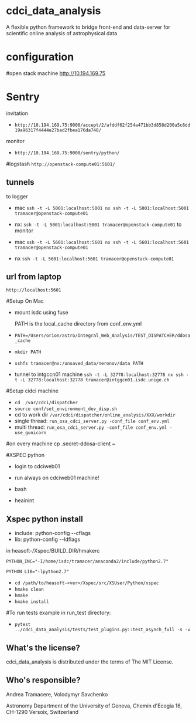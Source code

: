 cdci_data_analysis
==========================================

A flexible python framework to bridge front-end and data-server
for scientific online analysis of astrophysical data



configuration
==============

#open stack machine
http://10.194.169.75

#   Sentry
invitation
- `http://10.194.169.75:9000/accept/2/afddf62f254a471bb3d858d200a5c6dd19a96317f4444e27bad2fbea176da748/`

monitor
- `http://10.194.169.75:9000/sentry/python/`

#logstash
`http://openstack-compute01:5601/`

## tunnels

to logger
-  mac `ssh -t -L 5001:localhost:5001 nx ssh -t -L 5001:localhost:5001 tramacer@openstack-compute01`

-  nx: `ssh -t -L 5001:localhost:5001 tramacer@openstack-compute01`
to monitor

- mac `ssh -t -L 5601:localhost:5601 nx ssh -t -L 5601:localhost:5601 tramacer@openstack-compute01`

-  nx `ssh -t -L 5601:localhost:5601 tramacer@openstack-compute01`

## url from laptop
`http://localhost:5601`




#Setup On Mac

- mount isdc using fuse

  PATH is the local_cache directory from conf_env.yml
  
 - `PATH=/Users/orion/astro/Integral_Web_Analysis/TEST_DISPATCHER/ddosa_cache`

 - `mkdir PATH`

 - `sshfs tramacer@nx:/unsaved_data/neronov/data PATH`

 - tunnel to intgccn01 machine
  `ssh -t -L 32778:localhost:32778 nx ssh -t -L 32778:localhost:32778 tramacer@intggcn01.isdc.unige.ch`

#Setup cidci machine
-  `cd  /var/cdci/dispatcher`
- `source conf/set_environment_dev_disp.sh` 
- cd to work dir `/var/cdci/dispatcher/online_analysis/XXX/workdir`
- single thread: `run_osa_cdci_server.py -conf_file conf_env.yml`
- multi thread: `run_osa_cdci_server.py -conf_file conf_env.yml -use_gunicorn `

#on every machine
cp .secret-ddosa-client ~


#XSPEC python

- login to cdciweb01

- run always on cdciweb01 machine!

- bash
- heainint

## Xspec python install

- include: python-config --cflags
- lib:     python-config --ldflags

in heasoft-<ver>/Xspec/BUILD_DIR/hmakerc

`PYTHON_INC="-I/home/isdc/tramacer/anaconda2/include/python2.7"`

`PYTHON_LIB="-lpython2.7"`


- `cd /path/to/heasoft-<ver>/Xspec/src/XSUser/Python/xspec`
- `hmake clean`
- `hmake`
- `hmake install`


#To run tests example in run_test directory:

- ```pytest ../cdci_data_analysis/tests/test_plugins.py::test_asynch_full -s -v```


What's the license?
-------------------

cdci_data_analysis is distributed under the terms of The MIT License.

Who's responsible?
-------------------
Andrea Tramacere, Volodymyr Savchenko

Astronomy Department of the University of Geneva, Chemin d'Ecogia 16, CH-1290 Versoix, Switzerland
